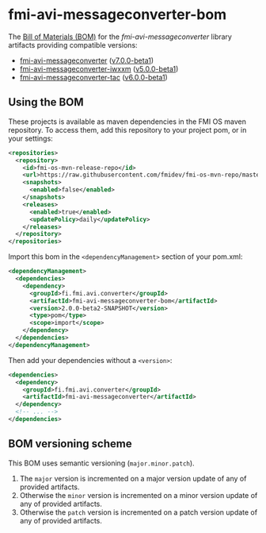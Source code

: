 <!-- Generated - DO NOT EDIT! Instead, edit sources under src/doc directory. -->
<!--
  After editing the source file or changing pom.xml, run at project root:
  mvn validate resources:copy-resources@readme
-->

# fmi-avi-messageconverter-bom

The [Bill of Materials (BOM)](https://maven.apache.org/guides/introduction/introduction-to-dependency-mechanism.html#Bill_of_Materials_BOM_POMs)
for the _fmi-avi-messageconverter_ library artifacts providing compatible versions:

* [fmi-avi-messageconverter](https://github.com/fmidev/fmi-avi-messageconverter)
  ([v7.0.0-beta1](https://github.com/fmidev/fmi-avi-messageconverter/releases/tag/fmi-avi-messageconverter-7.0.0-beta1))
* [fmi-avi-messageconverter-iwxxm](https://github.com/fmidev/fmi-avi-messageconverter-iwxxm)
  ([v5.0.0-beta1](https://github.com/fmidev/fmi-avi-messageconverter-iwxxm/releases/tag/fmi-avi-messageconverter-iwxxm-5.0.0-beta1))
* [fmi-avi-messageconverter-tac](https://github.com/fmidev/fmi-avi-messageconverter-tac)
  ([v6.0.0-beta1](https://github.com/fmidev/fmi-avi-messageconverter-tac/releases/tag/fmi-avi-messageconverter-tac-6.0.0-beta1))

## Using the BOM

These projects is available as maven dependencies in the FMI OS maven repository. To access them, add this repository to
your project pom, or in your settings:

```xml
<repositories>
  <repository>
    <id>fmi-os-mvn-release-repo</id>
    <url>https://raw.githubusercontent.com/fmidev/fmi-os-mvn-repo/master</url>
    <snapshots>
      <enabled>false</enabled>
    </snapshots>
    <releases>
      <enabled>true</enabled>
      <updatePolicy>daily</updatePolicy>
    </releases>
  </repository>
</repositories>
```

Import this bom in the `<dependencyManagement>` section of your pom.xml:

```xml
<dependencyManagement>
  <dependencies>
    <dependency>
      <groupId>fi.fmi.avi.converter</groupId>
      <artifactId>fmi-avi-messageconverter-bom</artifactId>
      <version>2.0.0-beta2-SNAPSHOT</version>
      <type>pom</type>
      <scope>import</scope>
    </dependency>
  </dependencies>
</dependencyManagement>
```

Then add your dependencies without a `<version>`:

```xml
<dependencies>
  <dependency>
    <groupId>fi.fmi.avi.converter</groupId>
    <artifactId>fmi-avi-messageconverter</artifactId>
  </dependency>
  <!-- ... -->
</dependencies>
```

## BOM versioning scheme

This BOM uses semantic versioning (`major.minor.patch`).

1. The `major` version is incremented on a major version update of any of provided artifacts.
2. Otherwise the `minor` version is incremented on a minor version update of any of provided artifacts.
3. Otherwise the `patch` version is incremented on a patch version update of any of provided artifacts.
